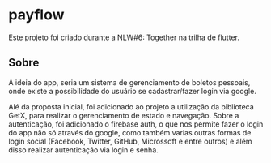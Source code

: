 # payflow

Este projeto foi criado durante a NLW#6: Together na trilha de flutter.

## Sobre

A ideia do app, seria um sistema de gerenciamento de boletos pessoais, onde
existe a possibilidade do usuário se cadastrar/fazer login via google.

Alé da proposta inicial, foi adicionado ao projeto a utilização da biblioteca
GetX, para realizar o gerenciamento de estado e navegação. Sobre a autenticação,
foi adicionado o firebase auth, o que nos permite fazer o login do app não só
através do google, como também varias outras formas de login social (Facebook,
Twitter, GitHub, Microssoft e entre outros) e além disso realizar autenticação
via login e senha.

